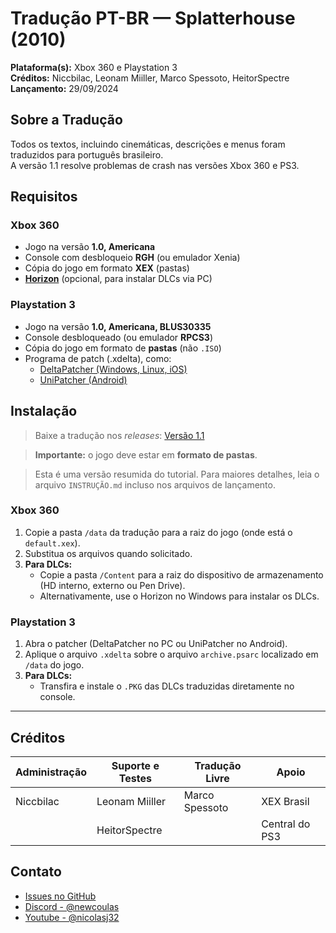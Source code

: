 # Tradução PT-BR — Splatterhouse (2010)

**Plataforma(s):** Xbox 360 e Playstation 3  
**Créditos:** Niccbilac, Leonam Miiller, Marco Spessoto, HeitorSpectre  
**Lançamento:** 29/09/2024  

## Sobre a Tradução

Todos os textos, incluindo cinemáticas, descrições e menus foram traduzidos para português brasileiro.  
A versão 1.1 resolve problemas de crash nas versões Xbox 360 e PS3.


## Requisitos

### Xbox 360
- Jogo na versão **1.0, Americana**
- Console com desbloqueio **RGH** (ou emulador Xenia)
- Cópia do jogo em formato **XEX** (pastas)
- **[Horizon](https://www.wemod.com/pt/horizon)** (opcional, para instalar DLCs via PC)

### Playstation 3
- Jogo na versão **1.0, Americana, BLUS30335**
- Console desbloqueado (ou emulador **RPCS3**)
- Cópia do jogo em formato de **pastas** (não `.ISO`)
- Programa de patch (.xdelta), como:
  - [DeltaPatcher (Windows, Linux, iOS)](https://github.com/marco-calautti/DeltaPatcher)
  - [UniPatcher (Android)](https://play.google.com/store/apps/details?id=org.emunix.unipatcher)


## Instalação

> Baixe a tradução nos *releases*: [Versão 1.1](https://github.com/nicolasj32/splatterhouse-pt-br/releases/tag/v1.1)

> **Importante:** o jogo deve estar em **formato de pastas**.

> Esta é uma versão resumida do tutorial. Para maiores detalhes, leia o arquivo `INSTRUÇÃO.md` incluso nos arquivos de lançamento.

### Xbox 360
1. Copie a pasta `/data` da tradução para a raiz do jogo (onde está o `default.xex`).
2. Substitua os arquivos quando solicitado.
3. **Para DLCs:**  
   - Copie a pasta `/Content` para a raiz do dispositivo de armazenamento (HD interno, externo ou Pen Drive).
   - Alternativamente, use o Horizon no Windows para instalar os DLCs.

### Playstation 3

1. Abra o patcher (DeltaPatcher no PC ou UniPatcher no Android).
2. Aplique o arquivo `.xdelta` sobre o arquivo `archive.psarc` localizado em `/data` do jogo.
3. **Para DLCs:**  
   - Transfira e instale o `.PKG` das DLCs traduzidas diretamente no console.

---

## Créditos

| Administração | Suporte e Testes | Tradução Livre | Apoio          |
| ------------- | ---------------- | -------------- | -------------- |
| Niccbilac     | Leonam Miiller   | Marco Spessoto | XEX Brasil     |
|               | HeitorSpectre    |                | Central do PS3 |

## Contato

- [Issues no GitHub](https://github.com/nicolasj32/splatterhouse-pt-br/issues)
- [Discord - @newcoulas](https://discord.gg/nGpw4Hqv)
- [Youtube - @nicolasj32](https://youtube.com/@nicolasj32)
